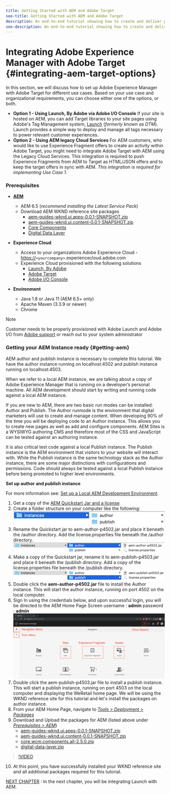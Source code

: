 ```yaml
---
title: Getting Started with AEM and Adobe Target
seo-title: Getting Started with AEM and Adobe Target
description: An end-to-end tutorial showing how to create and deliver personalized experience using Adobe Experience Manager and Adobe Target. In this tutorial, you will also learn about different personas involved in the end to end process and how they collaborate with each other
seo-description: An end-to-end tutorial showing how to create and deliver personalized experience using Adobe Experience Manager and Adobe Target. In this tutorial, you will also learn about different personas involved in the end to end process and how they collaborate with each other
---
```


# Integrating Adobe Experience Manager with Adobe Target {#integrating-aem-target-options}

In this section, we will discuss how to set up Adobe Experience Manager with Adobe Target for different use cases. Based on your use case and organizational requirements, you can choose either one of the options, or both.

* **Option 1 - Using Launch, By Adobe via Adobe I/O Console**
    If your site is hosted on AEM, you can add Target libraries to your site pages using Adobe's Tag Management system, [Launch](https://docs.adobe.com/content/help/en/launch/using/overview.html) (*formerly known as DTM*). Launch provides a simple way to deploy and manage all tags necessary to power relevant customer experiences.
* **Option 2 - Using AEM legacy Cloud Services**
    For AEM customers, who would like to use Experience Fragment offers to create an activity within Adobe Target, you might need to integrate Adobe Target with AEM using the Legacy Cloud Services. This integration is required to push Experience Fragments from AEM to Target as HTML/JSON offers and to keep the target offers in sync with AEM. *This integration is required for implementing Use Case 1.*

### Prerequisites

* **[AEM](#aem)**
  * AEM 6.5 (*recommend installing the Latest Service Pack*)
  * Download AEM WKND reference site packages
    * [aem-guides-wknd.ui.apps-0.0.1-SNAPSHOT.zip](https://github.com/adobe/aem-guides-wknd/releases/download/archetype-18.1/aem-guides-wknd.ui.apps-0.0.1-SNAPSHOT.zip)
    * [aem-guides-wknd.ui.content-0.0.1-SNAPSHOT.zip](https://github.com/adobe/aem-guides-wknd/releases/download/archetype-18.1/aem-guides-wknd.ui.content-0.0.1-SNAPSHOT.zip)
    * [Core Components](https://github.com/adobe/aem-core-wcm-components/releases/download/core.wcm.components.reactor-2.5.0/core.wcm.components.all-2.5.0.zip)
    * [Digital Data Layer](assets/implementation/digital-data-layer.zip)

* **Experience Cloud**
  * Access to your organizations Adobe Experience Cloud - <https://>`<yourcompany>`.experiencecloud.adobe.com
  * Experience Cloud provisioned with the following solutions
    * [Launch, By Adobe](https://marketing.adobe.com)
    * [Adobe Target](https://marketing.adobe.com)
    * [Adobe I/O Console](https://console.adobe.io)

* **Environment**
  * Java 1.8 or Java 11 (AEM 6.5+ only)
  * Apache Maven (3.3.9 or newer)
  * Chrome

>[!NOTE]
>
> Customer needs to be properly provisioned with Adobe Launch and Adobe I/O from [Adobe support](https://helpx.adobe.com/contact/enterprise-support.ec.html) or reach out to your system administrator

### Getting your AEM Instance ready {#getting-aem}

AEM author and publish instance is necessary to complete this tutorial. We have the author instance running on localhost:4502 and publish instance running on localhost:4503.

When we refer to a local AEM instance, we are talking about a copy of Adobe Experience Manager that is running on a developer’s personal machine. All AEM development should start by writing and running code against a local AEM instance.

If you are new to AEM, there are two basic run modes can be installed: Author and Publish. The Author runmode is the environment that digital marketers will use to create and manage content. When developing 90% of the time you will be deploying code to an Author instance. This allows you to create new pages as well as add and configure components. AEM Sites is a WYSIWYG authoring CMS and therefore most of the CSS and JavaScript can be tested against an authoring instance.

It is also critical test code against a local Publish instance. The Publish instance is the AEM environment that visitors to your website will interact with. While the Publish instance is the same technology stack as the Author instance, there are some major distinctions with configurations and permissions. Code should always be tested against a local Publish instance before being promoted to higher level environments.

**Set up author and publish instance**

For more information see: [Set up a Local AEM Development Environment](https://helpx.adobe.com/experience-manager/kt/platform-repository/using/local-aem-dev-environment-article-setup.html).

1. Get a copy of the [AEM Quickstart Jar and a license](https://helpx.adobe.com/experience-manager/6-5/sites/deploying/using/deploy.html#GettingtheSoftware)
2. Create a folder structure on your computer like the following:
    ![Folder Structure](assets/implementation/aem-setup-1.png)
3. Rename the Quickstart jar to aem-author-p4502.jar and place it beneath the /author directory. Add the license.properties file beneath the /author directory.
    ![AEM Author Instance](assets/implementation/aem-setup-author.png)
4. Make a copy of the Quickstart jar, rename it to aem-publish-p4503.jar and place it beneath the /publish directory. Add a copy of the license.properties file beneath the /publish directory.
    ![AEM Publish Instance](assets/implementation/aem-setup-publish.png)
5. Double click the **aem-author-p4502.jar** file to install the Author instance. This will start the author instance, running on port 4502 on the local computer.
6. Sign In using the credentials below, and upon successful login, you will be directed to the AEM Home Page Screen
   username : **admin**
   password : **admin**
    ![AEM Publish Instance](assets/implementation/aem-author-home-page.png)
7. Double click the aem-publish-p4503.jar file to install a publish instance. This will start a publish instance, running on port 4503 on the local computer and displaying the WeRetail home page. We will be using the WKND reference site for this tutorial and let's install the packages on author instance.
8. From your AEM Home Page, navigate to *[Tools > Deployment > Packages](http://localhost:4502/crx/packmgr/index.jsp)*
9. Download and Upload the packages for AEM (listed above under *[Prerequisites > AEM](#aem)*)
    * [aem-guides-wknd.ui.apps-0.0.1-SNAPSHOT.zip](https://github.com/adobe/aem-guides-wknd/releases/download/archetype-18.1/aem-guides-wknd.ui.apps-0.0.1-SNAPSHOT.zip)
    * [aem-guides-wknd.ui.content-0.0.1-SNAPSHOT.zip](https://github.com/adobe/aem-guides-wknd/releases/download/archetype-18.1/aem-guides-wknd.ui.content-0.0.1-SNAPSHOT.zip)
    * [core.wcm.components.all-2.5.0.zip](https://github.com/adobe/aem-core-wcm-components/releases/download/core.wcm.components.reactor-2.5.0/core.wcm.components.all-2.5.0.zip)
    * [digital-data-layer.zip](assets/implementation/digital-data-layer.zip)

>[!VIDEO](https://video.tv.adobe.com/v/28377t1)

10. At this point, you have successfully installed your WKND reference site and all additional packages required for this tutorial.

[NEXT CHAPTER](./using-launch-adobe-io.md)  : In the next chapter, you will be integrating Launch with AEM. 